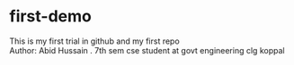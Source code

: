 # first-demo
This is my first trial in github and my first repo
<br>
Author: Abid Hussain .
7th sem cse student at govt engineering clg koppal 


